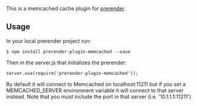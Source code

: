 This is a memcached cache plugin for [prerender](https://github.com/prerender/prerender).

## Usage

In your local prerender project run:

    $ npm install prerender-plugin-memcached --save

Then in the server.js that initializes the prerender:

    server.use(require('prerender-plugin-memcached')); 


By default it will connect to Memcached on localhost:11211 but if you set a MEMCACHED_SERVER environment variable it will connect to that server instead. Note that you *must* include the port in that server (i.e. '10.1.1.1:11211')

